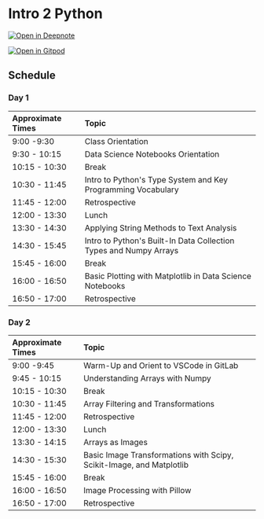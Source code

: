


# Intro 2 Python

[![Open in Deepnote](https://deepnote.com/buttons/launch-in-deepnote-small.svg)](https://www.deepnote.com/launch?template=data-science&url=https://github.com/CodingForScientists/Intro2Python)

[![Open in Gitpod](https://gitpod.io/button/open-in-gitpod.svg)](https://gitpod.io/#https://github.com/CodingForScientists/Intro2Python)

## Schedule

### Day 1

| Approximate Times | Topic |
| :--  | :--   |
| 9:00 -9:30 | Class Orientation |
| 9:30 - 10:15 | Data Science Notebooks Orientation |
| 10:15 - 10:30 | Break |
| 10:30 - 11:45 | Intro to Python's Type System and Key Programming Vocabulary |
| 11:45 - 12:00 | Retrospective |
| 12:00 - 13:30 | Lunch |
| 13:30 - 14:30 | Applying String Methods to Text Analysis |
| 14:30 - 15:45 | Intro to Python's Built-In Data Collection Types and Numpy Arrays |
| 15:45 - 16:00 | Break |
| 16:00 - 16:50 | Basic Plotting with Matplotlib in Data Science Notebooks |
| 16:50 - 17:00 | Retrospective |


### Day 2

| Approximate Times | Topic |
| :--  | :--   |
| 9:00 -9:45 | Warm-Up and Orient to VSCode in GitLab |
| 9:45 - 10:15 | Understanding Arrays with Numpy |
| 10:15 - 10:30 | Break |
| 10:30 - 11:45 | Array Filtering and Transformations |
| 11:45 - 12:00 | Retrospective |
| 12:00 - 13:30 | Lunch |
| 13:30 - 14:15 | Arrays as Images |
| 14:30 - 15:30 | Basic Image Transformations with Scipy, Scikit-Image, and Matplotlib |
| 15:45 - 16:00 | Break |
| 16:00 - 16:50 | Image Processing with Pillow |
| 16:50 - 17:00 | Retrospective |

